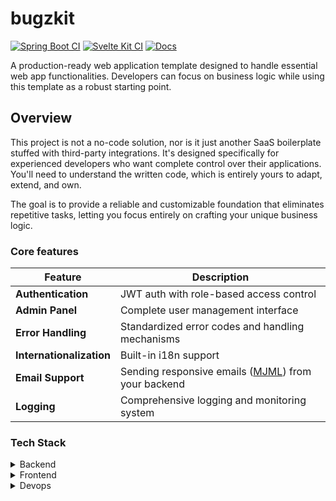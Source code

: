 # bugzkit

[![Spring Boot CI](https://github.com/while1618/bugzkit/actions/workflows/spring-boot.yml/badge.svg?branch=master)](https://github.com/while1618/bugzkit/actions/workflows/spring-boot.yml)
[![Svelte Kit CI](https://github.com/while1618/bugzkit/actions/workflows/svelte-kit.yml/badge.svg)](https://github.com/while1618/bugzkit/actions/workflows/svelte-kit.yml)
[![Docs](https://github.com/while1618/bugzkit/actions/workflows/docs.yml/badge.svg)](https://github.com/while1618/bugzkit/actions/workflows/docs.yml)

A production-ready web application template designed to handle essential web app functionalities.
Developers can focus on business logic while using this template as a robust starting point.

## Overview

This project is not a no-code solution, nor is it just another SaaS boilerplate stuffed with third-party integrations.
It's designed specifically for experienced developers who want complete control over their applications.
You'll need to understand the written code, which is entirely yours to adapt, extend, and own.

The goal is to provide a reliable and customizable foundation that eliminates repetitive tasks, letting you focus entirely on crafting your unique business logic.

### Core features

| Feature                  | Description                                                                          |
| ------------------------ | ------------------------------------------------------------------------------------ |
| **Authentication**       | JWT auth with role-based access control                                              |
| **Admin Panel**          | Complete user management interface                                                   |
| **Error Handling**       | Standardized error codes and handling mechanisms                                     |
| **Internationalization** | Built-in i18n support                                                                |
| **Email Support**        | Sending responsive emails ([MJML](https://github.com/mjmlio/mjml)) from your backend |
| **Logging**              | Comprehensive logging and monitoring system                                          |

### Tech Stack

<details>
  <summary>Backend</summary>

- [Java 21](https://openjdk.org/projects/jdk/21/)
- [SpringBoot](https://spring.io/projects/spring-boot)
- [Postgres](https://www.postgresql.org/)
- [Redis](https://redis.io/)

</details>

<details>
  <summary>Frontend</summary>

- [SvelteKit](https://kit.svelte.dev/)
- [TypeScript](https://www.typescriptlang.org/)
- [TailwindCSS](https://tailwindcss.com/)
- [shadcn-svelte](https://github.com/huntabyte/shadcn-svelte)
- [paraglidejs](https://inlang.com/m/gerre34r/library-inlang-paraglideJs)
- [Zod](https://zod.dev/)
- [Superforms](https://superforms.rocks/)
- [Formsnap](https://formsnap.dev/docs)

</details>

<details>
  <summary>Devops</summary>

- [GitHub Actions](https://github.com/features/actions)
- [Docker](https://www.docker.com/)

</details>
